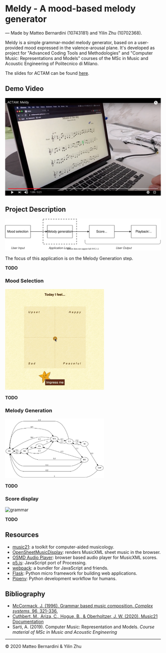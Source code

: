 Meldy - A mood-based melody generator
=====================================

— Made by Matteo Bernardini (10743181) and Yilin Zhu (10702368).

Meldy is a simple grammar-model melody generator, based on a user-provided mood expressed in the valence-arousal plane.
It's developed as project for "Advanced Coding Tools and Methodologies" and "Computer Music: Representations and Models" courses of the MSc in Music and Acoustic Engineering of Politecnico di Milano.

The slides for ACTAM can be found [here](https://mttbernardini.github.io/nuvola/docs/slides.html).

Demo Video
----------

[![demo video thumbnail](/docs/pic/demovideo-thumb.png)](https://youtu.be/GXCEjtqoQWU)


Project Description
-------------------

![overview](/docs/pic/overview.svg)

The focus of this application is on the Melody Generation step.

**TODO**

### Mood Selection

![mood picker](/docs/video/mood.gif)

**TODO**

### Melody Generation

<img alt="grammar" src="/docs/pic/grammar.svg" width="320">

**TODO**

### Score display

![grammar](/docs/video/playback.gif)

**TODO**

Resources
---------

- [music21][m21]: a toolkit for computer-aided musicology.
- [OpenSheetMusicDisplay][osmd]: renders MusicXML sheet music in the browser.
- [OSMD Audio Player][osmd-ap]: browser based audio player for MusicXML scores.
- [p5.js][p5]: JavaScript port of Processing.
- [webpack][wp]: a bundler for JavaScript and friends.
- [Flask][flask]: Python micro framework for building web applications.
- [Pipenv][penv]: Python development workflow for humans.


Bibliography
------------

- [McCormack, J. (1996). Grammar based music composition. _Complex systems,_ 96, 321-336.][grammar]
- [Cuthbert, M., Ariza, C., Hogue, B., & Oberholtzer, J. W. (2020). Music21 Documentation][m21doc]
- Sarti, A. (2019). Computer Music: Representation and Models. _Course material of MSc in Music and Acoustic Engineering_

----
 © 2020 Matteo Bernardini & Yilin Zhu


[m21]:     http://web.mit.edu/music21/
[osmd]:    https://opensheetmusicdisplay.org/
[osmd-ap]: https://github.com/jimutt/osmd-audio-player
[p5]:      https://p5js.org/
[flask]:   https://palletsprojects.com/p/flask/
[wp]:      https://webpack.js.org/
[penv]:    https://pipenv.pypa.io/en/latest/

[grammar]: http://users.monash.edu.au/~jonmc/research/Papers/L-systemsMusic.pdf
[m21doc]:  http://web.mit.edu/music21/doc/index.html